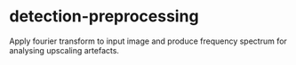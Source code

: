 # detection-preprocessing
Apply fourier transform to input image and produce frequency spectrum for analysing upscaling artefacts.
